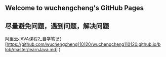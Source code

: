 ## Welcome to wuchengcheng's GitHub Pages


**尽量避免问题，遇到问题，解决问题**
--------

阿里云JAVA课程2_自学笔记( [https://github.com/wuchengcheng110120/wuchengcheng110120.github.io/blob/master/learnJava.md] )

